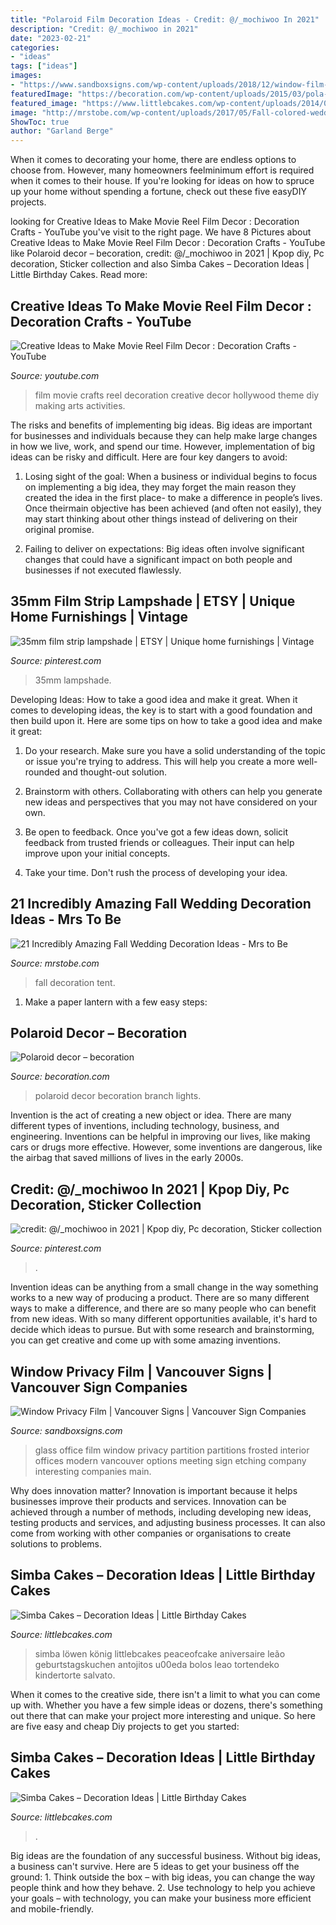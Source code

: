 ```yaml
---
title: "Polaroid Film Decoration Ideas - Credit: @/_mochiwoo In 2021"
description: "Credit: @/_mochiwoo in 2021"
date: "2023-02-21"
categories:
- "ideas"
tags: ["ideas"]
images:
- "https://www.sandboxsigns.com/wp-content/uploads/2018/12/window-film-vancouver-office-gallery.jpg"
featuredImage: "https://becoration.com/wp-content/uploads/2015/03/pola-2.jpg"
featured_image: "https://www.littlebcakes.com/wp-content/uploads/2014/02/Simba-Cake.jpg"
image: "http://mrstobe.com/wp-content/uploads/2017/05/Fall-colored-wedding-under-a-beautiful-Tent.jpg"
ShowToc: true
author: "Garland Berge"
---
```



When it comes to decorating your home, there are endless options to choose from. However, many homeowners feelminimum effort is required when it comes to their house. If you're looking for ideas on how to spruce up your home without spending a fortune, check out these five easyDIY projects.

	

		
looking for Creative Ideas to Make Movie Reel Film Decor : Decoration Crafts - YouTube you've visit to the right page. We have 8 Pictures about Creative Ideas to Make Movie Reel Film Decor : Decoration Crafts - YouTube like Polaroid decor – becoration, credit: @/_mochiwoo in 2021 | Kpop diy, Pc decoration, Sticker collection and also Simba Cakes – Decoration Ideas | Little Birthday Cakes. Read more:
		
    
## Creative Ideas To Make Movie Reel Film Decor : Decoration Crafts - YouTube

<img loading=lazy src="http://i.ytimg.com/vi/3_a4ZV1s2Uw/hqdefault.jpg" onerror="this.onerror=null;this.src='https://tse2.mm.bing.net/th?id=OIP.JVLyN2GyfbVNUtvu5LqC6wHaFj&amp;pid=15.1';" alt="Creative Ideas to Make Movie Reel Film Decor : Decoration Crafts - YouTube">

_Source: youtube.com_

>film movie crafts reel decoration creative decor hollywood theme diy making arts activities. 

	

The risks and benefits of implementing big ideas.
Big ideas are important for businesses and individuals because they can help make large changes in how we live, work, and spend our time. However, implementation of big ideas can be risky and difficult. Here are four key dangers to avoid:
1. Losing sight of the goal: When a business or individual begins to focus on implementing a big idea, they may forget the main reason they created the idea in the first place- to make a difference in people’s lives. Once theirmain objective has been achieved (and often not easily), they may start thinking about other things instead of delivering on their original promise.

2. Failing to deliver on expectations: Big ideas often involve significant changes that could have a significant impact on both people and businesses if not executed flawlessly.

    
## 35mm Film Strip Lampshade | ETSY | Unique Home Furnishings | Vintage

<img loading=lazy src="https://i.pinimg.com/736x/c1/dd/54/c1dd54aa894360c950a41498635bfbc7.jpg" onerror="this.onerror=null;this.src='https://tse2.mm.bing.net/th?id=OIP.rft8vBY2uyB0TDuvDRWRwQHaHa&amp;pid=15.1';" alt="35mm film strip lampshade | ETSY | Unique home furnishings | Vintage">

_Source: pinterest.com_

>35mm lampshade. 

	

Developing Ideas: How to take a good idea and make it great.
When it comes to developing ideas, the key is to start with a good foundation and then build upon it. Here are some tips on how to take a good idea and make it great:
1. Do your research. Make sure you have a solid understanding of the topic or issue you're trying to address. This will help you create a more well-rounded and thought-out solution.

2. Brainstorm with others. Collaborating with others can help you generate new ideas and perspectives that you may not have considered on your own.

3. Be open to feedback. Once you've got a few ideas down, solicit feedback from trusted friends or colleagues. Their input can help improve upon your initial concepts.

4. Take your time. Don't rush the process of developing your idea.

    
## 21 Incredibly Amazing Fall Wedding Decoration Ideas - Mrs To Be

<img loading=lazy src="http://mrstobe.com/wp-content/uploads/2017/05/Fall-colored-wedding-under-a-beautiful-Tent.jpg" onerror="this.onerror=null;this.src='https://tse2.mm.bing.net/th?id=OIP.MPxrBFLLS6hiiyHp0aVdEwAAAA&amp;pid=15.1';" alt="21 Incredibly Amazing Fall Wedding Decoration Ideas - Mrs to Be">

_Source: mrstobe.com_

>fall decoration tent. 

	

1. Make a paper lantern with a few easy steps:

    
## Polaroid Decor – Becoration

<img loading=lazy src="https://becoration.com/wp-content/uploads/2015/03/pola-2.jpg" onerror="this.onerror=null;this.src='https://tse3.mm.bing.net/th?id=OIP.Yf3fNPetLOluLVB1VtOd4QHaLH&amp;pid=15.1';" alt="Polaroid decor – becoration">

_Source: becoration.com_

>polaroid decor becoration branch lights. 

	

Invention is the act of creating a new object or idea. There are many different types of inventions, including technology, business, and engineering. Inventions can be helpful in improving our lives, like making cars or drugs more effective. However, some inventions are dangerous, like the airbag that saved millions of lives in the early 2000s.

    
## Credit: @/_mochiwoo In 2021 | Kpop Diy, Pc Decoration, Sticker Collection

<img loading=lazy src="https://i.pinimg.com/736x/74/83/11/748311aa841530c41c74ac2e267c6abe.jpg" onerror="this.onerror=null;this.src='https://tse4.mm.bing.net/th?id=OIP.Y8uc6hp-z5lgvLJTbJ6TvgHaHa&amp;pid=15.1';" alt="credit: @/_mochiwoo in 2021 | Kpop diy, Pc decoration, Sticker collection">

_Source: pinterest.com_

>. 

	

Invention ideas can be anything from a small change in the way something works to a new way of producing a product. There are so many different ways to make a difference, and there are so many people who can benefit from new ideas. With so many different opportunities available, it's hard to decide which ideas to pursue. But with some research and brainstorming, you can get creative and come up with some amazing inventions.

    
## Window Privacy Film | Vancouver Signs | Vancouver Sign Companies

<img loading=lazy src="https://www.sandboxsigns.com/wp-content/uploads/2018/12/window-film-vancouver-office-gallery.jpg" onerror="this.onerror=null;this.src='https://tse3.mm.bing.net/th?id=OIP.X4RxE5tkRtw77-bPmc9FVwHaE7&amp;pid=15.1';" alt="Window Privacy Film | Vancouver Signs | Vancouver Sign Companies">

_Source: sandboxsigns.com_

>glass office film window privacy partition partitions frosted interior offices modern vancouver options meeting sign etching company interesting companies main. 

	

Why does innovation matter?
Innovation is important because it helps businesses improve their products and services. Innovation can be achieved through a number of methods, including developing new ideas, testing products and services, and adjusting business processes. It can also come from working with other companies or organisations to create solutions to problems.

    
## Simba Cakes – Decoration Ideas | Little Birthday Cakes

<img loading=lazy src="https://www.littlebcakes.com/wp-content/uploads/2014/02/Simba-Cake.jpg" onerror="this.onerror=null;this.src='https://tse2.mm.bing.net/th?id=OIP.cZJWz1xq_Zb78Pke_QA6vQHaJ4&amp;pid=15.1';" alt="Simba Cakes – Decoration Ideas | Little Birthday Cakes">

_Source: littlebcakes.com_

>simba löwen könig littlebcakes peaceofcake aniversaire leão geburtstagskuchen antojitos u00eda bolos leao tortendeko kindertorte salvato. 

	

When it comes to the creative side, there isn't a limit to what you can come up with. Whether you have a few simple ideas or dozens, there's something out there that can make your project more interesting and unique. So here are five easy and cheap Diy projects to get you started: 

    
## Simba Cakes – Decoration Ideas | Little Birthday Cakes

<img loading=lazy src="https://www.littlebcakes.com/wp-content/uploads/2014/02/Simba-Cakes.jpg" onerror="this.onerror=null;this.src='https://tse1.mm.bing.net/th?id=OIP.8M_IITksOoimfegu-InIlgHaGJ&amp;pid=15.1';" alt="Simba Cakes – Decoration Ideas | Little Birthday Cakes">

_Source: littlebcakes.com_

>. 

	

Big ideas are the foundation of any successful business. Without big ideas, a business can't survive. Here are 5 ideas to get your business off the ground: 1. Think outside the box – with big ideas, you can change the way people think and how they behave. 2. Use technology to help you achieve your goals – with technology, you can make your business more efficient and mobile-friendly. 
